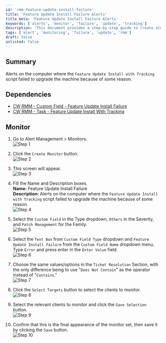 ```yaml
---
id: 'rmm-feature-update-install-failure'
title: 'Feature Update Install Failure Alerts'
title_meta: 'Feature Update Install Failure Alerts'
keywords: ['alerts', 'monitor', 'failure', 'update', 'tracking']
description: 'This document provides a step-by-step guide to create alerts for monitoring failures during the Feature Update Install process using the ConnectWise RMM platform. It includes dependencies, monitor setup instructions, and visual aids for clarity.'
tags: ['alert', 'monitoring', 'failure', 'update', 'rmm']
draft: false
unlisted: false
---
```

## Summary

Alerts on the computer where the `Feature Update Install with Tracking` script failed to upgrade the machine because of some reason.

## Dependencies

- [CW RMM - Custom Field - Feature Update Install Failure](https://proval.itglue.com/DOC-5078775-14592254)
- [CW RMM - Task - Feature Update Install With Tracking](https://proval.itglue.com/DOC-5078775-12947845)

## Monitor

1. Go to Alert Management > Monitors.  
   ![Step 1](../../../static/img/Feature-Update-Install-Failure/image_3.png)
   
2. Click the `Create Monitor` button.  
   ![Step 2](../../../static/img/Feature-Update-Install-Failure/image_4.png)
   
3. This screen will appear.  
   ![Step 3](../../../static/img/Feature-Update-Install-Failure/image_5.png)
   
4. Fill the Name and Description boxes.  
   **Name:** Feature Update Install Failure  
   **Description:** Alerts on the computer where the `Feature Update Install with Tracking` script failed to upgrade the machine because of some reason.  
   ![Step 4](../../../static/img/Feature-Update-Install-Failure/image_6.png)
   
5. Select the `Custom Field` in the Type dropdown, `Others` in the Severity, and `Patch Management` for the Family.  
   ![Step 5](../../../static/img/Feature-Update-Install-Failure/image_7.png)
   
6. Select the `Text Box` from `Custom Field Type` dropdown and `Feature Update Install Failure` from the `Custom Field Name` dropdown menu. Type `Error` and press enter in the `Enter Value` field.  
   ![Step 6](../../../static/img/Feature-Update-Install-Failure/image_8.png)
   
7. Choose the same values/options in the `Ticket Resolution` Section, with the only difference being to use "`Does Not Contain`" as the operator instead of "`Contains`."  
   ![Step 7](../../../static/img/Feature-Update-Install-Failure/image_9.png)
   
8. Click the `Select Targets` button to select the clients to monitor.  
   ![Step 8](../../../static/img/Feature-Update-Install-Failure/image_10.png)
   
9. Select the relevant clients to monitor and click the `Save Selection` button.  
   ![Step 9](../../../static/img/Feature-Update-Install-Failure/image_11.png)
   
10. Confirm that this is the final appearance of the monitor set, then save it by clicking the `Save` button.  
    ![Step 10](../../../static/img/Feature-Update-Install-Failure/image_12.png)



